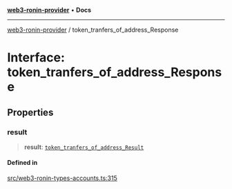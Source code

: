 [**web3-ronin-provider**](../README.md) • **Docs**

***

[web3-ronin-provider](../globals.md) / token\_tranfers\_of\_address\_Response

# Interface: token\_tranfers\_of\_address\_Response

## Properties

### result

> **result**: [`token_tranfers_of_address_Result`](token_tranfers_of_address_Result.md)

#### Defined in

[src/web3-ronin-types-accounts.ts:315](https://github.com/chuacw/web3-ronin-provider/blob/7251b9677bbb79d30e6a4204bfabcc38fab6aa15/src/web3-ronin-types-accounts.ts#L315)
